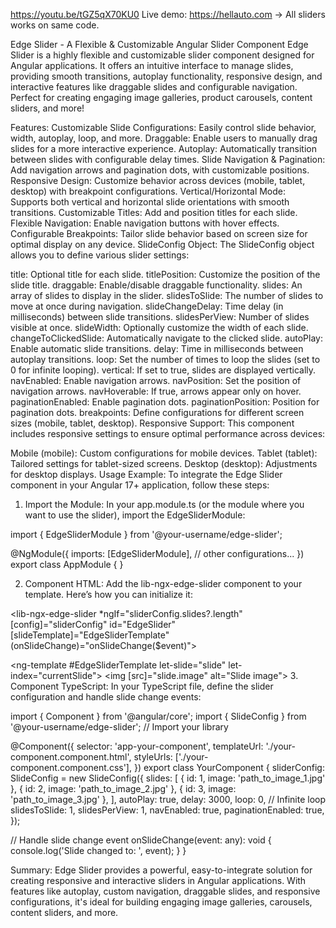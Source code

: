 https://youtu.be/tGZ5qX70KU0
Live demo: https://hellauto.com -> All sliders works on same code.


Edge Slider - A Flexible & Customizable Angular Slider Component
Edge Slider is a highly flexible and customizable slider component designed for Angular applications. It offers an intuitive interface to manage slides, providing smooth transitions, autoplay functionality, responsive design, and interactive features like draggable slides and configurable navigation. Perfect for creating engaging image galleries, product carousels, content sliders, and more!

Features:
Customizable Slide Configurations: Easily control slide behavior, width, autoplay, loop, and more.
Draggable: Enable users to manually drag slides for a more interactive experience.
Autoplay: Automatically transition between slides with configurable delay times.
Slide Navigation & Pagination: Add navigation arrows and pagination dots, with customizable positions.
Responsive Design: Customize behavior across devices (mobile, tablet, desktop) with breakpoint configurations.
Vertical/Horizontal Mode: Supports both vertical and horizontal slide orientations with smooth transitions.
Customizable Titles: Add and position titles for each slide.
Flexible Navigation: Enable navigation buttons with hover effects.
Configurable Breakpoints: Tailor slide behavior based on screen size for optimal display on any device.
SlideConfig Object:
The SlideConfig object allows you to define various slider settings:

title: Optional title for each slide.
titlePosition: Customize the position of the slide title.
draggable: Enable/disable draggable functionality.
slides: An array of slides to display in the slider.
slidesToSlide: The number of slides to move at once during navigation.
slideChangeDelay: Time delay (in milliseconds) between slide transitions.
slidesPerView: Number of slides visible at once.
slideWidth: Optionally customize the width of each slide.
changeToClickedSlide: Automatically navigate to the clicked slide.
autoPlay: Enable automatic slide transitions.
delay: Time in milliseconds between autoplay transitions.
loop: Set the number of times to loop the slides (set to 0 for infinite looping).
vertical: If set to true, slides are displayed vertically.
navEnabled: Enable navigation arrows.
navPosition: Set the position of navigation arrows.
navHoverable: If true, arrows appear only on hover.
paginationEnabled: Enable pagination dots.
paginationPosition: Position for pagination dots.
breakpoints: Define configurations for different screen sizes (mobile, tablet, desktop).
Responsive Support:
This component includes responsive settings to ensure optimal performance across devices:

Mobile (mobile): Custom configurations for mobile devices.
Tablet (tablet): Tailored settings for tablet-sized screens.
Desktop (desktop): Adjustments for desktop displays.
Usage Example:
To integrate the Edge Slider component in your Angular 17+ application, follow these steps:

1. Import the Module:
In your app.module.ts (or the module where you want to use the slider), import the EdgeSliderModule:

import { EdgeSliderModule } from '@your-username/edge-slider';

@NgModule({
  imports: [EdgeSliderModule],
  // other configurations...
})
export class AppModule { }


2. Component HTML:
Add the lib-ngx-edge-slider component to your template. Here’s how you can initialize it:

<!-- Initialize EdgeSlider component -->
<lib-ngx-edge-slider *ngIf="sliderConfig.slides?.length"
    [config]="sliderConfig" 
    id="EdgeSlider"
    [slideTemplate]="EdgeSliderTemplate" 
    (onSlideChange)="onSlideChange($event)">
</lib-ngx-edge-slider>

<!-- Define the slide template -->
<ng-template #EdgeSliderTemplate let-slide="slide" let-index="currentSlide">
    <!-- Template rendering logic -->
    <img [src]="slide.image" alt="Slide image">
</ng-template>
3. Component TypeScript:
In your TypeScript file, define the slider configuration and handle slide change events:

import { Component } from '@angular/core';
import { SlideConfig } from '@your-username/edge-slider'; // Import your library

@Component({
  selector: 'app-your-component',
  templateUrl: './your-component.component.html',
  styleUrls: ['./your-component.component.css'],
})
export class YourComponent {
  sliderConfig: SlideConfig = new SlideConfig({
    slides: [
      { id: 1, image: 'path_to_image_1.jpg' },
      { id: 2, image: 'path_to_image_2.jpg' },
      { id: 3, image: 'path_to_image_3.jpg' },
    ],
    autoPlay: true,
    delay: 3000,
    loop: 0, // Infinite loop
    slidesToSlide: 1,
    slidesPerView: 1,
    navEnabled: true,
    paginationEnabled: true,
  });

  // Handle slide change event
  onSlideChange(event: any): void {
    console.log('Slide changed to: ', event);
  }
}

Summary:
Edge Slider provides a powerful, easy-to-integrate solution for creating responsive and interactive sliders in Angular applications. With features like autoplay, custom navigation, draggable slides, and responsive configurations, it's ideal for building engaging image galleries, carousels, content sliders, and more.
